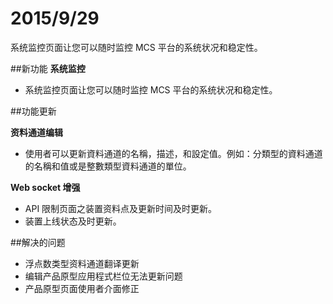 # 2015/9/29

系统监控页面让您可以随时监控 MCS 平台的系统状况和稳定性。

##新功能
**系统监控**
* 系统监控页面让您可以随时监控 MCS 平台的系统状况和稳定性。

##功能更新

**资料通道编辑**

* 使用者可以更新資料通道的名稱，描述，和設定值。例如：分類型的資料通道的名稱和值或是整數類型資料通道的單位。

**Web socket 增强**
* API 限制页面之装置资料点及更新时间及时更新。
* 装置上线状态及时更新。


##解决的问题
* 浮点数类型资料通道翻译更新
* 编辑产品原型应用程式栏位无法更新问题
* 产品原型页面使用者介面修正
